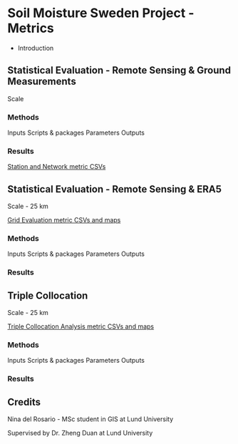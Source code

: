 # Soil Moisture Sweden Project - Metrics

* Introduction

## Statistical Evaluation - Remote Sensing & Ground Measurements
Scale

### Methods

Inputs
Scripts & packages
Parameters
Outputs

### Results

[Station and Network metric CSVs](https://github.com/ninadel/soil-moisture-sweden/tree/master/metrics/station_evaluation)

## Statistical Evaluation - Remote Sensing & ERA5
Scale - 25 km

[Grid Evaluation metric CSVs and maps](https://github.com/ninadel/soil-moisture-sweden/tree/master/metrics/grid_evaluation)


### Methods

Inputs
Scripts & packages
Parameters
Outputs

### Results

## Triple Collocation
Scale - 25 km

[Triple Collocation Analysis metric CSVs and maps](https://github.com/ninadel/soil-moisture-sweden/tree/master/metrics/tc_evaluation)

### Methods
Inputs
Scripts & packages
Parameters
Outputs

### Results

## Credits

Nina del Rosario - MSc student in GIS at Lund University

Supervised by Dr. Zheng Duan at Lund University